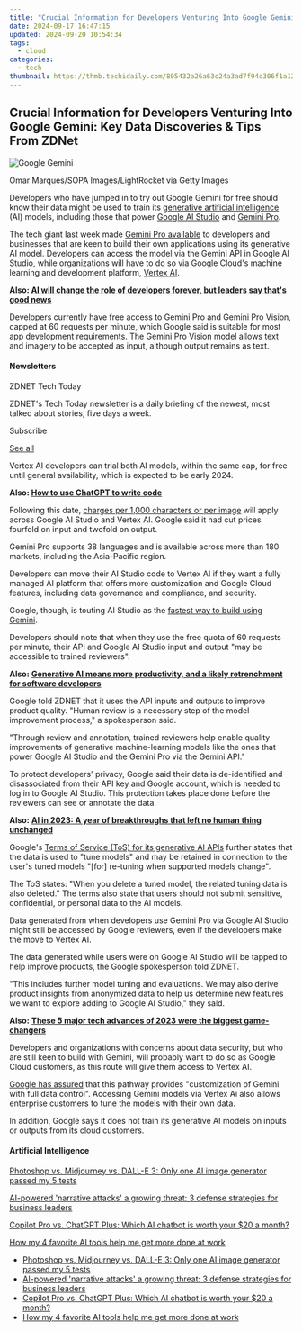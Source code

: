 ```yaml
---
title: "Crucial Information for Developers Venturing Into Google Gemini: Key Data Discoveries & Tips From ZDNet"
date: 2024-09-17 16:47:15
updated: 2024-09-20 10:54:34
tags:
  - cloud
categories:
  - tech
thumbnail: https://thmb.techidaily.com/805432a26a63c24a3ad7f94c306f1a1291a2364beb1c1710fc99d1f9d71ae26e.jpg
---
```


## Crucial Information for Developers Venturing Into Google Gemini: Key Data Discoveries & Tips From ZDNet

![Google Gemini](https://www.zdnet.com/a/img/resize/bc8f5ae63a98fb61ead752cf953df33d939ae7e6/2023/12/20/30935034-d16a-47a2-86d6-1bfc2ba18796/gettyimages-1848351879.jpg?auto=webp&width=1280)

Omar Marques/SOPA Images/LightRocket via Getty Images

Developers who have jumped in to try out Google Gemini for free should know their data might be used to train its [generative artificial intelligence](https://www.zdnet.com/article/what-is-generative-ai-and-why-is-it-so-popular-heres-everything-you-need-to-know/) (AI) models, including those that power [Google AI Studio](https://www.zdnet.com/article/google-makes-gemini-pro-available-in-ai-studio-vertex-ai-tools/) and [Gemini Pro](https://www.zdnet.com/article/what-is-google-gemini/). 

The tech giant last week made [Gemini Pro available](https://www.zdnet.com/article/google-makes-gemini-pro-available-in-ai-studio-vertex-ai-tools/) to developers and businesses that are keen to build their own applications using its generative AI model. Developers can access the model via the Gemini API in Google AI Studio, while organizations will have to do so via Google Cloud's machine learning and development platform, [Vertex AI](https://www.zdnet.com/article/google-updates-vector-ai-to-let-enterprises-train-genai-on-their-own-data/). 

**Also: [AI will change the role of developers forever, but leaders say that's good news](https://www.zdnet.com/article/ai-will-change-the-role-of-developers-forever-but-leaders-say-thats-good-news/)**

Developers currently have free access to Gemini Pro and Gemini Pro Vision, capped at 60 requests per minute, which Google said is suitable for most app development requirements. The Gemini Pro Vision model allows text and imagery to be accepted as input, although output remains as text. 

#### Newsletters

ZDNET Tech Today

ZDNET's Tech Today newsletter is a daily briefing of the newest, most talked about stories, five days a week.

 Subscribe

[See all](https://www.zdnet.com/newsletters/)

Vertex AI developers can trial both AI models, within the same cap, for free until general availability, which is expected to be early 2024.

**Also: [How to use ChatGPT to write code](https://www.zdnet.com/article/how-to-use-chatgpt-to-write-code/)**

Following this date, [charges per 1,000 characters or per image](https://ai.google.dev/pricing) will apply across Google AI Studio and Vertex AI. Google said it had cut prices fourfold on input and twofold on output. 

Gemini Pro supports 38 languages and is available across more than 180 markets, including the Asia-Pacific region. 

Developers can move their AI Studio code to Vertex AI if they want a fully managed AI platform that offers more customization and Google Cloud features, including data governance and compliance, and security. 

Google, though, is touting AI Studio as the [fastest way to build using Gemini](https://blog.google/technology/ai/gemini-api-developers-cloud/). 

Developers should note that when they use the free quota of 60 requests per minute, their API and Google AI Studio input and output "may be accessible to trained reviewers". 

**Also:** [**Generative AI means more productivity, and a likely retrenchment for software developers**](https://www.zdnet.com/article/generative-ai-means-more-productivity/)

Google told ZDNET that it uses the API inputs and outputs to improve product quality. "Human review is a necessary step of the model improvement process," a spokesperson said. 

"Through review and annotation, trained reviewers help enable quality improvements of generative machine-learning models like the ones that power Google AI Studio and the Gemini Pro via the Gemini API."

To protect developers' privacy, Google said their data is de-identified and disassociated from their API key and Google account, which is needed to log in to Google AI Studio. This protection takes place done before the reviewers can see or annotate the data. 

**Also:** [**AI in 2023: A year of breakthroughs that left no human thing unchanged**](https://www.zdnet.com/article/ai-in-2023-a-year-of-breakthroughs-that-left-no-human-thing-unchanged/#link=%7B%22linkText%22:%22AI%20in%202023:%20A%20year%20of%20breakthroughs%20that%20left%20no%20human%20thing%20unchanged%22,%22target%22:%22%5Fblank%22,%22href%22:%22https://www.zdnet.com/article/ai-in-2023-a-year-of-breakthroughs-that-left-no-human-thing-unchanged/%22,%22role%22:%22standard%22,%22absolute%22:%22%22%7D)

Google's [Terms of Service (ToS) for its generative AI APIs](https://ai.google.dev/terms) further states that the data is used to "tune models" and may be retained in connection to the user's tuned models "\[for\] re-tuning when supported models change". 

The ToS states: "When you delete a tuned model, the related tuning data is also deleted." The terms also state that users should not submit sensitive, confidential, or personal data to the AI models. 

Data generated from when developers use Gemini Pro via Google AI Studio might still be accessed by Google reviewers, even if the developers make the move to Vertex AI. 

The data generated while users were on Google AI Studio will be tapped to help improve products, the Google spokesperson told ZDNET. 

"This includes further model tuning and evaluations. We may also derive product insights from anonymized data to help us determine new features we want to explore adding to Google AI Studio," they said.

**Also:** [**These 5 major tech advances of 2023 were the biggest game-changers**](https://www.zdnet.com/article/these-5-major-tech-advances-of-2023-were-the-biggest-game-changers/#link=%7B%22linkText%22:%22These%205%20major%20tech%20advances%20of%202023%20were%20the%20biggest%20game-changers%22,%22target%22:%22%5Fblank%22,%22href%22:%22https://www.zdnet.com/article/these-5-major-tech-advances-of-2023-were-the-biggest-game-changers/%22,%22role%22:%22standard%22,%22absolute%22:%22%22%7D)

Developers and organizations with concerns about data security, but who are still keen to build with Gemini, will probably want to do so as Google Cloud customers, as this route will give them access to Vertex AI. 

[Google has assured](https://blog.google/technology/ai/gemini-api-developers-cloud/) that this pathway provides "customization of Gemini with full data control". Accessing Gemini models via Vertex Ai also allows enterprise customers to tune the models with their own data. 

In addition, Google says it does not train its generative AI models on inputs or outputs from its cloud customers. 

#### Artificial Intelligence

[Photoshop vs. Midjourney vs. DALL-E 3: Only one AI image generator passed my 5 tests](https://www.zdnet.com/article/is-photoshops-new-text-to-image-as-good-as-midjourney-and-dall-e-we-test-it-and-see/ "Photoshop vs. Midjourney vs. DALL-E 3: Only one AI image generator passed my 5 tests")

[AI-powered 'narrative attacks' a growing threat: 3 defense strategies for business leaders](https://www.zdnet.com/article/ai-powered-narrative-attacks-a-growing-threat-3-defense-strategies-for-business-leaders/ "AI-powered 'narrative attacks' a growing threat: 3 defense strategies for business leaders")

[Copilot Pro vs. ChatGPT Plus: Which AI chatbot is worth your $20 a month?](https://www.zdnet.com/article/copilot-pro-vs-chatgpt-plus-which-is-ai-chatbot-is-worth-your-20-a-month/ "Copilot Pro vs. ChatGPT Plus: Which AI chatbot is worth your $20 a month?")

[How my 4 favorite AI tools help me get more done at work](https://www.zdnet.com/article/how-my-4-favorite-ai-tools-help-me-get-more-done-at-work/ "How my 4 favorite AI tools help me get more done at work")

* [Photoshop vs. Midjourney vs. DALL-E 3: Only one AI image generator passed my 5 tests](https://www.zdnet.com/article/is-photoshops-new-text-to-image-as-good-as-midjourney-and-dall-e-we-test-it-and-see/ "Photoshop vs. Midjourney vs. DALL-E 3: Only one AI image generator passed my 5 tests")
* [AI-powered 'narrative attacks' a growing threat: 3 defense strategies for business leaders](https://www.zdnet.com/article/ai-powered-narrative-attacks-a-growing-threat-3-defense-strategies-for-business-leaders/ "AI-powered 'narrative attacks' a growing threat: 3 defense strategies for business leaders")
* [Copilot Pro vs. ChatGPT Plus: Which AI chatbot is worth your $20 a month?](https://www.zdnet.com/article/copilot-pro-vs-chatgpt-plus-which-is-ai-chatbot-is-worth-your-20-a-month/ "Copilot Pro vs. ChatGPT Plus: Which AI chatbot is worth your $20 a month?")
* [How my 4 favorite AI tools help me get more done at work](https://www.zdnet.com/article/how-my-4-favorite-ai-tools-help-me-get-more-done-at-work/ "How my 4 favorite AI tools help me get more done at work")

<ins class="adsbygoogle"
     style="display:block"
     data-ad-format="autorelaxed"
     data-ad-client="ca-pub-7571918770474297"
     data-ad-slot="1223367746"></ins>



<ins class="adsbygoogle"
     style="display:block"
     data-ad-client="ca-pub-7571918770474297"
     data-ad-slot="8358498916"
     data-ad-format="auto"
     data-full-width-responsive="true"></ins>

